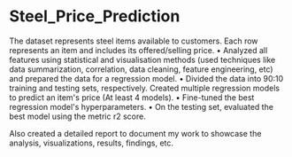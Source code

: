 # Steel_Price_Prediction

The dataset represents steel items available to customers. Each row represents an item and includes its offered/selling price.
• Analyzed all features using statistical and visualisation methods (used techniques like data summarization, correlation, data cleaning, feature engineering, etc) and prepared the data for a regression model.
• Divided the data into 90:10 training and testing sets, respectively. Created multiple regression models to predict an item's price (At least 4 models).
• Fine-tuned the best regression model's hyperparameters.
• On the testing set, evaluated the best model using the metric r2 score.

Also created a detailed report to document my work to showcase the analysis, visualizations, results, findings, etc.
